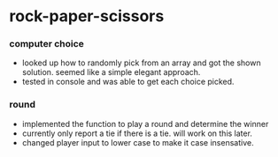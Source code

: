 # rock-paper-scissors

### computer choice
- looked up how to randomly pick from an array and got the shown solution. seemed like a simple elegant approach.
- tested in console and was able to get each choice picked.

### round
- implemented the function to play a round and determine the winner
- currently only report a tie if there is a tie. will work on this later.
- changed player input to lower case to make it case insensative.